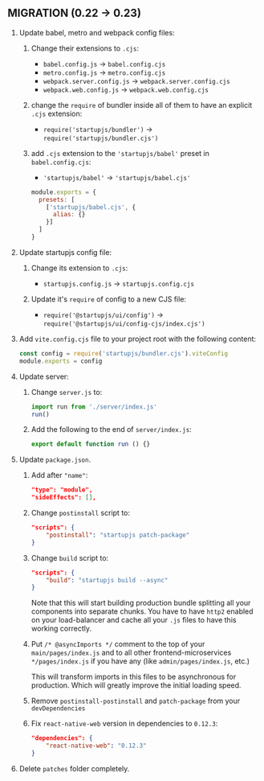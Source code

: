 ## MIGRATION (0.22 -> 0.23)

1. Update babel, metro and webpack config files:

    1. Change their extensions to `.cjs`:
        - `babel.config.js` -> `babel.config.cjs`
        - `metro.config.js` -> `metro.config.cjs`
        - `webpack.server.config.js` -> `webpack.server.config.cjs`
        - `webpack.web.config.js` -> `webpack.web.config.cjs`

    2. change the `require` of bundler inside all of them to have an explicit `.cjs` extension:
        - `require('startupjs/bundler')` -> `require('startupjs/bundler.cjs')`

    3. add `.cjs` extension to the `'startupjs/babel'` preset in `babel.config.cjs`:

        - `'startupjs/babel'` -> `'startupjs/babel.cjs'`

        ```js
        module.exports = {
          presets: [
            ['startupjs/babel.cjs', {
              alias: {}
            }]
          ]
        }
        ```

2. Update startupjs config file:

    1. Change its extension to `.cjs`:
        - `startupjs.config.js` -> `startupjs.config.cjs`

    2. Update it's `require` of config to a new CJS file:
        - `require('@startupjs/ui/config')` -> `require('@startupjs/ui/config-cjs/index.cjs')`

3. Add `vite.config.cjs` file to your project root with the following content:

    ```js
    const config = require('startupjs/bundler.cjs').viteConfig
    module.exports = config
    ```

4. Update server:

    1. Change `server.js` to:
        ```js
        import run from './server/index.js'
        run()
        ```

    2. Add the following to the end of `server/index.js`:
        ```js
        export default function run () {}
        ```

5. Update `package.json`.

    1. Add after `"name"`:
        ```json
        "type": "module",
        "sideEffects": [],
        ```

    2. Change `postinstall` script to:
        ```json
        "scripts": {
            "postinstall": "startupjs patch-package"
        }
        ```

    3. Change `build` script to:
        ```json
        "scripts": {
            "build": "startupjs build --async"
        }
        ```

        Note that this will start building production bundle splitting all your components into separate chunks.
        You have to have `http2` enabled on your load-balancer and cache all your `.js` files to have this working correctly.

    4. Put `/* @asyncImports */` comment to the top of your `main/pages/index.js` and to all other frontend-microservices `*/pages/index.js` if you have any (like `admin/pages/index.js`, etc.)

        This will transform imports in this files to be asynchronous for production. Which will greatly improve the initial loading speed.

    5. Remove `postinstall-postinstall` and `patch-package` from your `devDependencies`

    6. Fix `react-native-web` version in dependencies to `0.12.3`:
        ```json
        "dependencies": {
            "react-native-web": "0.12.3"
        }
        ```

6. Delete `patches` folder completely.
